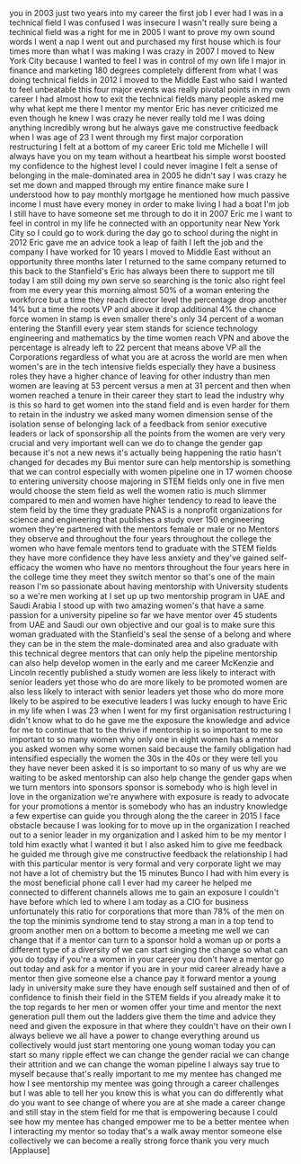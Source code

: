 
you
in 2003 just two years into my career
the first job I ever had I was in a
technical field I was confused I was
insecure I wasn&#39;t really sure being a
technical field was a right for me in
2005 I want to prove my own sound words
I went a nap I went out and purchased my
first house which is four times more
than what I was making I was crazy in
2007 I moved to New York City because I
wanted to feel I was in control of my
own life
I major in finance and marketing 180
degrees completely different from what I
was doing technical fields in 2012 I
moved to the Middle East who said I
wanted to feel unbeatable this four
major events was really pivotal points
in my own career I had almost how to
exit the technical fields many people
asked me why what kept me there I mentor
my mentor Eric has never criticized me
even though he knew I was crazy he never
really told me I was doing anything
incredibly wrong but he always gave me
constructive feedback when I was age of
23 I went through my first major
corporation restructuring I felt at a
bottom of my career Eric told me
Michelle I will always have you on my
team
without a heartbeat his simple worst
boosted my confidence to the highest
level I could never imagine I felt a
sense of belonging in the male-dominated
area in 2005 he didn&#39;t say I was crazy
he set me down and mapped through my
entire finance make sure I understood
how to pay monthly mortgage he mentioned
how much passive income I must have
every money in order to make living I
had a boat I&#39;m job
I still have to have someone set me
through to do it in 2007
Eric me I want to feel in control in my
life he connected with an opportunity
near New York City so I could go to work
during the day go to school during the
night in 2012
Eric gave me an advice took a leap of
faith I left the job and the company I
have worked for 10 years I moved to
Middle East without an opportunity three
months later I returned to the same
company returned to this back to the
Stanfield&#39;s Eric has always been there
to support me till today I am still
doing my own serve so searching is the
tonic also right feel from me every year
this morning almost 50% of a woman
entering the workforce but a time they
reach director level the percentage drop
another 14% but a time the roots VP and
above it drop additional 4% the chance
force women in stamp is even smaller
there&#39;s only 34 percent of a woman
entering the Stanfill every year stem
stands for science technology
engineering and mathematics by the time
women reach VPN and above the percentage
is already left to 22 percent that means
above VP all the Corporations
regardless of what you are at across the
world are men when women&#39;s are in the
tech intensive fields especially they
have a business roles they have a higher
chance of leaving for other industry
than men women are leaving at 53 percent
versus a men at 31 percent and then when
women reached a tenure in their career
they start to lead the industry why is
this so hard to get women into the stand
field and is even harder for them to
retain in the industry we asked many
women dimension sense of the isolation
sense of belonging lack of a feedback
from senior executive leaders or lack of
sponsorship all the points from the
women are very very crucial and very
important well
can we do to change the gender gap
because it&#39;s not a new news it&#39;s
actually being happening the ratio
hasn&#39;t changed for decades my Bui mentor
sure can help mentorship is something
that we can control especially with
women pipeline one in 17 women choose to
entering university choose majoring in
STEM fields only one in five men would
choose the stem field as well
the women ratio is much slimmer compared
to men and women have higher tendency to
read to leave the stem field by the time
they graduate PNAS is a nonprofit
organizations for science and
engineering that publishes a study over
150 engineering women they&#39;re partnered
with the mentors female or male or no
Mentors they observe and throughout the
four years throughout the college the
women who have female mentors tend to
graduate with the STEM fields they have
more confidence they have less anxiety
and they&#39;ve gained self-efficacy the
women who have no mentors throughout the
four years here in the college time they
meet they switch mentor
so that&#39;s one of the main reason I&#39;m so
passionate about having mentorship with
University students so a we&#39;re men
working at I set up up two mentorship
program in UAE and Saudi Arabia
I stood up with two amazing women&#39;s that
have a same passion for a university
pipeline so far we have mentor over 45
students from UAE and Saudi our own
objective and our goal is to make sure
this woman graduated with the
Stanfield&#39;s seal the sense of a belong
and where they can be in the stem the
male-dominated area and also graduate
with this technical degree mentors that
can only help the pipeline mentorship
can also help develop women in the early
and me career
McKenzie and Lincoln recently published
a study women are less likely to
interact with senior leaders yet those
who do are more likely to be promoted
women are also less likely to interact
with senior leaders yet those who do
more more likely to be aspired to be
executive leaders I was lucky enough to
have Eric in my life when I was 23 when
I went for my first organisation
restructuring I didn&#39;t know what to do
he gave me the exposure the knowledge
and advice for me to continue that to
the thrive if mentorship is so important
to me so important to so many women why
only one in eight women has a mentor you
asked women why some women said because
the family obligation had intensified
especially the women the 30s in the 40s
or they were tell you they have never
been asked it is so important to so many
of us why are we waiting to be asked
mentorship can also help change the
gender gaps when we turn mentors into
sponsors sponsor is somebody who is high
level in love in the organization we&#39;re
anywhere with exposure is ready to
advocate for your promotions a mentor is
somebody who has an industry knowledge a
few expertise can guide you through
along the the career in 2015 I face
obstacle because I was looking for to
move up in the organization I reached
out to a senior leader in my
organization and I asked him to be my
mentor I told him exactly what I wanted
it but I also asked him to give me
feedback he guided me through give me
constructive feedback the relationship I
had with this particular mentor is very
formal and very corporate light we may
not have a lot of chemistry but the 15
minutes Bunco I had with him every
is the most beneficial phone call I ever
had my career
he helped me connected to different
channels allows me to gain an exposure
I couldn&#39;t have before which led to
where I am today as a CIO for business
unfortunately this ratio for
corporations that more than 78% of the
men on the top the minimis syndrome tend
to stay strong a man in a top tend to
groom another men on a bottom to become
a meeting me well we can change that if
a mentor can turn to a sponsor hold a
woman up or ports a different type of a
diversity of we can start singing the
change so what can you do today if
you&#39;re a women in your career you don&#39;t
have a mentor go out today and ask for a
mentor if you are in your mid career
already have a mentor then give someone
else a chance pay it forward mentor a
young lady in university make sure they
have enough self sustained and then of
of confidence to finish their field in
the STEM fields if you already make it
to the top regards to her men or women
offer your time and mentor the next
generation pull them out the ladders
give them the time and advice they need
and given the exposure in that where
they couldn&#39;t have on their own I always
believe we all have a power to change
everything around us collectively would
just start mentoring one young woman
today you can start so many ripple
effect we can change the gender racial
we can change their attrition and we can
change the woman pipeline I always say
true to myself because that&#39;s really
important to me my mentee has changed me
how I see mentorship my mentee was going
through a career challenges but I was
able to tell her you know this is what
you can do differently what do you want
to see change of where you are at
she made a career change and still stay
in the stem field for me that is
empowering because I could see how my
mentee has changed empower me to be a
better mentee when I interacting my
mentor so today that&#39;s a walk away
mentor someone else collectively we can
become a really strong force thank you
very much
[Applause]
